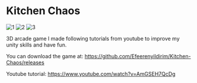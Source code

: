 # Kitchen Chaos
![1](https://github.com/Efeerenyildirim/Kitchen-Chaos/assets/154749990/45050f7a-6da3-47c4-b418-4ba2b433e535)
![2](https://github.com/Efeerenyildirim/Kitchen-Chaos/assets/154749990/5810740e-a219-4dc0-a4ab-f2ca14146ab2)
![3](https://github.com/Efeerenyildirim/Kitchen-Chaos/assets/154749990/1f51a6d6-7b0f-4011-95a7-1c2d964a42b1)

3D arcade game I made following tutorials from youtube to improve my unity skills and have fun.

You can download the game at: https://github.com/Efeerenyildirim/Kitchen-Chaos/releases

Youtube tutorial: https://www.youtube.com/watch?v=AmGSEH7QcDg



